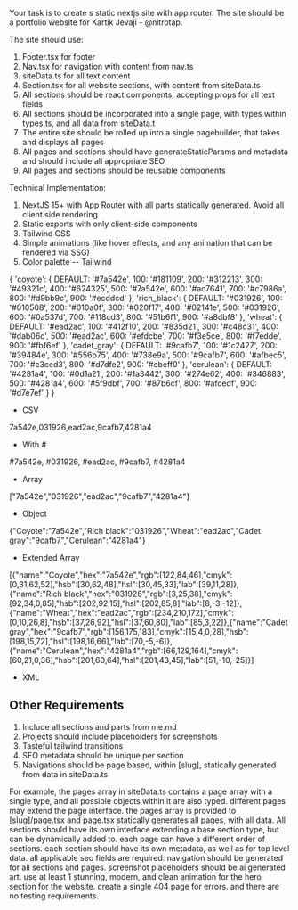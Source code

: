 Your task is to create s static nextjs site with app router. The site should be a portfolio website for Kartik Jevaji - @nitrotap.

The site should use:

1. Footer.tsx for footer
2. Nav.tsx for navigation with content from nav.ts
3. siteData.ts for all text content
4. Section.tsx for all website sections, with content from siteData.ts
5. All sections should be react components, accepting props for all text fields
6. All sections should be incorporated into a single page, with types within types.ts, and all data from siteData.t
7. The entire site should be rolled up into a single pagebuilder, that takes and displays all pages
8. All pages and sections should have generateStaticParams and metadata and should include all appropriate SEO
9. All pages and sections should be reusable components

Technical Implementation:

1. NextJS 15+ with App Router with all parts statically generated. Avoid all client side rendering.
2. Static exports with only client-side components
3. Tailwind CSS
4. Simple animations (like hover effects, and any animation that can be rendered via SSG)
5. Color palette -- Tailwind

{ 'coyote': { DEFAULT: '#7a542e', 100: '#181109', 200: '#312213', 300: '#49321c', 400: '#624325', 500: '#7a542e', 600: '#ac7641', 700: '#c7986a', 800: '#d9bb9c', 900: '#ecddcd' }, 'rich_black': { DEFAULT: '#031926', 100: '#010508', 200: '#010a0f', 300: '#020f17', 400: '#02141e', 500: '#031926', 600: '#0a537d', 700: '#118cd3', 800: '#51b6f1', 900: '#a8dbf8' }, 'wheat': { DEFAULT: '#ead2ac', 100: '#412f10', 200: '#835d21', 300: '#c48c31', 400: '#dab06c', 500: '#ead2ac', 600: '#efdcbe', 700: '#f3e5ce', 800: '#f7edde', 900: '#fbf6ef' }, 'cadet_gray': { DEFAULT: '#9cafb7', 100: '#1c2427', 200: '#39484e', 300: '#556b75', 400: '#738e9a', 500: '#9cafb7', 600: '#afbec5', 700: '#c3ced3', 800: '#d7dfe2', 900: '#ebeff0' }, 'cerulean': { DEFAULT: '#4281a4', 100: '#0d1a21', 200: '#1a3442', 300: '#274e62', 400: '#346883', 500: '#4281a4', 600: '#5f9dbf', 700: '#87b6cf', 800: '#afcedf', 900: '#d7e7ef' } }

- CSV

7a542e,031926,ead2ac,9cafb7,4281a4

- With #

#7a542e, #031926, #ead2ac, #9cafb7, #4281a4

- Array

["7a542e","031926","ead2ac","9cafb7","4281a4"]

- Object

{"Coyote":"7a542e","Rich black":"031926","Wheat":"ead2ac","Cadet gray":"9cafb7","Cerulean":"4281a4"}

- Extended Array

[{"name":"Coyote","hex":"7a542e","rgb":[122,84,46],"cmyk":[0,31,62,52],"hsb":[30,62,48],"hsl":[30,45,33],"lab":[39,11,28]},{"name":"Rich black","hex":"031926","rgb":[3,25,38],"cmyk":[92,34,0,85],"hsb":[202,92,15],"hsl":[202,85,8],"lab":[8,-3,-12]},{"name":"Wheat","hex":"ead2ac","rgb":[234,210,172],"cmyk":[0,10,26,8],"hsb":[37,26,92],"hsl":[37,60,80],"lab":[85,3,22]},{"name":"Cadet gray","hex":"9cafb7","rgb":[156,175,183],"cmyk":[15,4,0,28],"hsb":[198,15,72],"hsl":[198,16,66],"lab":[70,-5,-6]},{"name":"Cerulean","hex":"4281a4","rgb":[66,129,164],"cmyk":[60,21,0,36],"hsb":[201,60,64],"hsl":[201,43,45],"lab":[51,-10,-25]}]

- XML

<palette>
  <color name="Coyote" hex="7a542e" r="122" g="84" b="46" />
  <color name="Rich black" hex="031926" r="3" g="25" b="38" />
  <color name="Wheat" hex="ead2ac" r="234" g="210" b="172" />
  <color name="Cadet gray" hex="9cafb7" r="156" g="175" b="183" />
  <color name="Cerulean" hex="4281a4" r="66" g="129" b="164" />
</palette>

## Other Requirements

1. Include all sections and parts from me.md
2. Projects should include placeholders for screenshots
3. Tasteful tailwind transitions
4. SEO metadata should be unique per section
5. Navigations should be page based, within [slug], statically generated from data in siteData.ts

For example,
the pages array in siteData.ts contains a page array with a single type, and all possible objects within it are also typed. different pages may extend the page interface. the pages array is provided to [slug]/page.tsx and page.tsx statically generates all pages, with all data. All sections should have its own interface extending a base section type, but can be dynamically added to. each page can have a different order of sections. each section should have its own metadata, as well as for top level data. all applicable seo fields are required. navigation should be generated for all sections and pages. screenshot placeholders should be ai generated art. use at least 1 stunning, modern, and clean animation for the hero section for the website. create a single 404 page for errors. and there are no testing requirements.
